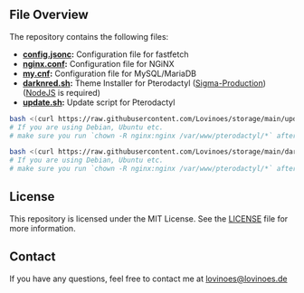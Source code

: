 ## File Overview

The repository contains the following files:
- **[config.jsonc](https://github.com/Lovinoes/storage/blob/main/config.jsonc):** Configuration file for fastfetch
- **[nginx.conf](https://github.com/Lovinoes/storage/blob/main/nginx.conf):** Configuration file for NGiNX
- **[my.cnf](https://github.com/Lovinoes/storage/blob/main/my.cnf):** Configuration file for MySQL/MariaDB
- **[darknred.sh](https://github.com/Lovinoes/storage/blob/main/darknred.sh):** Theme Installer for Pterodactyl ([Sigma-Production](https://github.com/Sigma-Production/PteroFreeStuffinstaller?tab=readme-ov-file)) ([NodeJS](https://github.com/nodesource/distributions) is required)
- **[update.sh](https://github.com/Lovinoes/storage/blob/main/update.sh):** Update script for Pterodactyl
```bash
bash <(curl https://raw.githubusercontent.com/Lovinoes/storage/main/update.sh)
# If you are using Debian, Ubuntu etc.
# make sure you run `chown -R nginx:nginx /var/www/pterodactyl/*` after the update.
```
```bash
bash <(curl https://raw.githubusercontent.com/Lovinoes/storage/main/darknred.sh)
# If you are using Debian, Ubuntu etc.
# make sure you run `chown -R nginx:nginx /var/www/pterodactyl/*` after the Installation.
```

## License
This repository is licensed under the MIT License. See the [LICENSE](https://github.com/Lovinoes/storage/blob/main/LICENSE) file for more information.

## Contact
If you have any questions, feel free to contact me at lovinoes@lovinoes.de

